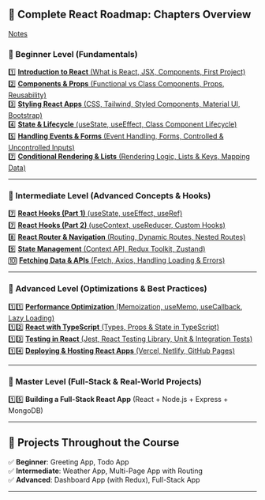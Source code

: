 ## 📖 **Complete React Roadmap: Chapters Overview**  

[Notes](https://musarafhossain.github.io/React-JS-Notes/)

### **🔹 Beginner Level (Fundamentals)**  
1️⃣ [**Introduction to React** (What is React, JSX, Components, First Project)](https://musarafhossain.github.io/React-JS-Notes/1_Introduction%20to%20React)  
2️⃣ [**Components & Props** (Functional vs Class Components, Props, Reusability)](https://musarafhossain.github.io/React-JS-Notes/2_Components%20%26%20Props)  
3️⃣ [**Styling React Apps** (CSS, Tailwind, Styled Components, Material UI, Bootstrap)](https://musarafhossain.github.io/React-JS-Notes/3_Styling%20React%20Apps%20(CSS%2C%20Tailwind%2C%20Styled%20Components%2C%20Material%20UI))  
️4️⃣ [**State & Lifecycle** (useState, useEffect, Class Component Lifecycle)](https://musarafhossain.github.io/React-JS-Notes/4_State%20%26%20Lifecycle%20in%20React)  
5️⃣ [**Handling Events & Forms** (Event Handling, Forms, Controlled & Uncontrolled Inputs)](https://musarafhossain.github.io/React-JS-Notes/5_Handling%20Events%20%26%20Forms%20in%20React)  
7️⃣ [**Conditional Rendering & Lists** (Rendering Logic, Lists & Keys, Mapping Data)](https://musarafhossain.github.io/React-JS-Notes/6_Conditional%20Rendering%20%26%20Lists%20in%20React)  

---

### **🔹 Intermediate Level (Advanced Concepts & Hooks)**  
7️⃣ [**React Hooks (Part 1)** (useState, useEffect, useRef)](https://musarafhossain.github.io/React-JS-Notes/7_React%20Hooks%20(Part%201))  
7️⃣ [**React Hooks (Part 2)** (useContext, useReducer, Custom Hooks)](https://musarafhossain.github.io/React-JS-Notes/7_React%20Hooks%20(Part%202))  
8️⃣ [**React Router & Navigation** (Routing, Dynamic Routes, Nested Routes)](https://musarafhossain.github.io/React-JS-Notes/8_React%20Router%20%26%20Navigation)  
9️⃣ [**State Management** (Context API, Redux Toolkit, Zustand)](https://musarafhossain.github.io/React-JS-Notes/9_State%20Management%20(Context%20API%2C%20Redux%20Toolkit%2C%20Zustand))  
🔟 [**Fetching Data & APIs** (Fetch, Axios, Handling Loading & Errors)](https://musarafhossain.github.io/React-JS-Notes/10_Fetching%20Data%20%26%20APIs%20(Fetch%2C%20Axios%2C%20Handling%20Loading%20%26%20Errors))  

---

### **🔹 Advanced Level (Optimizations & Best Practices)**  
1️⃣1️⃣ [**Performance Optimization** (Memoization, useMemo, useCallback, Lazy Loading)](https://musarafhossain.github.io/React-JS-Notes/11_Performance%20Optimization%20in%20React%20(Memoization%2C%20useMemo%2C%20useCallback%2C%20Lazy%20Loading))  
1️⃣2️⃣ [**React with TypeScript** (Types, Props & State in TypeScript)](https://musarafhossain.github.io/React-JS-Notes/12_React%20with%20TypeScript%20(Types%2C%20Props%20%26%20State%20in%20TypeScript))  
1️⃣️3️⃣ [**Testing in React** (Jest, React Testing Library, Unit & Integration Tests)](https://musarafhossain.github.io/React-JS-Notes/1_Testing%20in%20React%20(Jest%2C%20React%20Testing%20Library%2C%20Unit%20%26%20Integration%20Tests))  
1️⃣4️⃣ [**Deploying & Hosting React Apps** (Vercel, Netlify, GitHub Pages)](https://musarafhossain.github.io/React-JS-Notes/14_Deploying%20%26%20Hosting%20React%20Apps%20(Vercel%2C%20Netlify%2C%20GitHub%20Pages))  

---

### **🔹 Master Level (Full-Stack & Real-World Projects)**  
1️⃣5️⃣ **Building a Full-Stack React App** (React + Node.js + Express + MongoDB)  

---

## 🎯 **Projects Throughout the Course**  
✅ **Beginner**: Greeting App, Todo App  
✅ **Intermediate**: Weather App, Multi-Page App with Routing  
✅ **Advanced**: Dashboard App (with Redux), Full-Stack App  

---